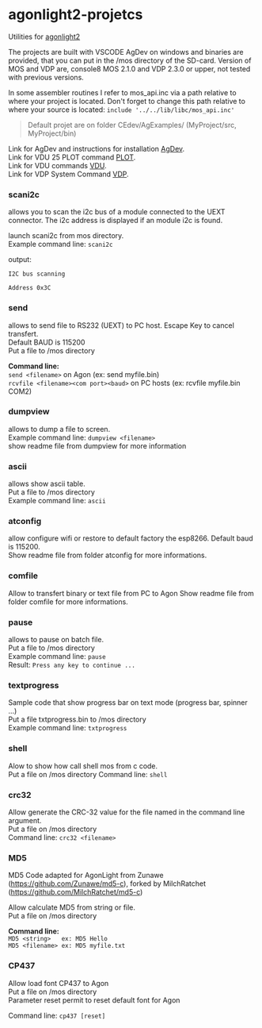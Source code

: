 # agonlight2-projetcs
Utilities for [agonlight2](https://www.olimex.com/Products/Retro-Computers/AgonLight2/open-source-hardware)

The projects are built with VSCODE AgDev on windows and binaries are provided, that you can put in the /mos directory of the SD-card. Version of MOS and VDP are, console8 MOS 2.1.0 and VDP 2.3.0 or upper, not tested with previous versions.

In some assembler routines I refer to mos_api.inc via a path relative to where your project is located.
Don't forget to change this path relative to where your source is located: `include '../../lib/libc/mos_api.inc'`  

>Default projet are on folder CEdev/AgExamples/ (MyProject/src, MyProject/bin)

Link for AgDev and instructions for installation [AgDev](https://github.com/pcawte/AgDev).  
Link for VDU 25 PLOT command [PLOT](https://agonconsole8.github.io/agon-docs/VDP---PLOT-Commands.html).  
Link for VDU commands [VDU](https://agonconsole8.github.io/agon-docs/VDP---VDU-Commands.html).  
Link for VDP System Command [VDP](https://agonconsole8.github.io/agon-docs/VDP---System-Commands.html).


### scani2c
allows you to scan the i2c bus of a module connected to the UEXT connector. The i2c address is displayed if an module i2c is found.

launch scani2c from mos directory.  
Example command line: `scani2c`

output:

`I2C bus scanning`

`Address 0x3C`


### send
allows to send file to RS232 (UEXT) to PC host. Escape Key to cancel transfert.  
Default BAUD is 115200  
Put a file to /mos directory  

**Command line:**  
`send <filename>`    on Agon (ex: send myfile.bin)  
`rcvfile <filename><com port><baud>` on PC hosts (ex: rcvfile myfile.bin COM2)

### dumpview
allows to dump a file to screen.  
Example command line: `dumpview <filename>`  
show readme file from dumpview for more information

### ascii
allows show ascii table.  
Put a file to /mos directory  
Example command line: `ascii`

### atconfig

allow configure wifi or restore to default factory the esp8266. Default baud is 115200.  
Show readme file from folder atconfig for more informations.

### comfile  
Allow to transfert binary or text file from PC to Agon
Show readme file from folder comfile for more informations.

### pause  
allows to pause on batch file.  
Put a file to /mos directory  
Example command line: `pause`  
Result: `Press any key to continue ...`

### textprogress  

Sample code that show progress bar on text mode (progress bar, spinner ...)  
Put a file txtprogress.bin to /mos directory  
Example command line: `txtprogress`

### shell  

Alow to show how call shell mos from c code.  
Put a file on /mos directory
Command line: `shell`  

### crc32  

Allow generate the CRC-32 value for the file named in the command line argument.  
Put a file on /mos directory  
Command line: `crc32 <filename>`

### MD5

MD5 Code adapted for AgonLight from Zunawe (https://github.com/Zunawe/md5-c),
forked by MilchRatchet  (https://github.com/MilchRatchet/md5-c)  

Allow calculate MD5 from string or file.  
Put a file on /mos directory  

**Command line:**  
`MD5 <string>   ex: MD5 Hello`  
`MD5 <filename> ex: MD5 myfile.txt`

### CP437  
Allow load font CP437 to Agon  
Put a file on /mos directory  
Parameter reset permit to reset default font for Agon  

Command line: `cp437 [reset]`

